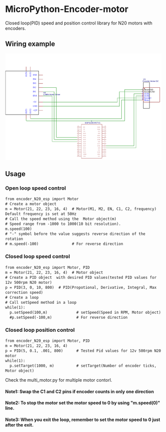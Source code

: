 # MicroPython-Encoder-motor
Closed loop(PID) speed and position control library for N20 motors with encoders.
## Wiring example
![Schematic][wire]
## Usage
### Open loop speed control
```
from encoder_N20_esp import Motor
# Create a motor object
m = Motor(21, 22, 23, 16, 4)  # Motor(M1, M2, EN, C1, C2, frequency) Default frequency is set at 50Hz
# Call the speed method using the  Motor object(m)
# Speed range from -1000 to 1000(10 bit resolution). 
m.speed(100)  
# "-" symbol before the value suggests reverse direction of the rotation 
# m.speed(-100)               # For reverse direction
```
### Closed loop speed control
```
from encoder_N20_esp import Motor, PID
m = Motor(21, 22, 23, 16, 4)  # Motor object
# Create a PID object  with desired PID values(tested PID values for 12v 500rpm N20 motor)
p = PID(3, 0, 10, 800)  # PID(Propotional, Derivative, Integral, Max correction speed)
# Create a loop
# Call setSpeed method in a loop
while(1):
  p.setSpeed(100,m)             # setSpeed(Speed in RPM, Motor object)
  #p.setSpeed(-100,m)           # For reverse direction
```

### Closed loop position control
```
from encoder_N20_esp import Motor, PID
m = Motor(21, 22, 23, 16, 4)
p = PID(5, 0.1, .001, 800)      # Tested Pid values for 12v 500rpm N20 motor
while(1):
  p.setTarget(1000, m)          # setTarget(Number of encoder ticks, Motor object)
```
Check the multi_motor.py for multiple motor contorl.
#### Note1: Swap the C1 and C2 pins if encoder counts in only one direction
#### Note2: To stop the motor set the motor speed to 0 by using "m.speed(0)" line.
#### Note3: When you exit the loop, remember to set the motor speed to 0 just after the exit.

[wire]: media/wire.png

